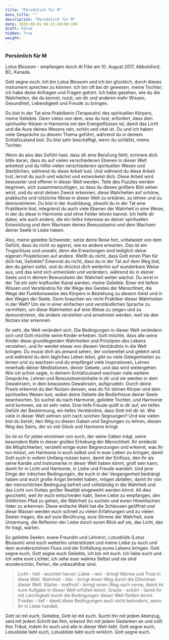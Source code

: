```yaml
---
title: "Persönlich für M"
menu_title: ""
description: "Persönlich für M"
date: 2020-08-01 06:25:48+00:100
draft: False
hidden: True
weight:
---
```

### Persönlich für M

Lotus Blossom - empfangen durch Al Fike am 10. August 2017, Abbotsford, BC, Kanada.

Gott segne euch. Ich bin Lotus Blossom und ich bin glücklich, durch dieses Instrument sprechen zu können. Ich bin oft bei dir gewesen, meine Tochter; ich habe deine Anfragen und Fragen gehört. Ich habe gesehen, wie du die Wahrheiten, die du kennst, nutzt, um dir und anderen mehr Wissen, Gesundheit, Lebendigkeit und Freude zu bringen.

Du bist in der Tat eine Praktikerin (Terapeutin) des spirituellen Körpers, meine Geliebte. Denn vieles von dem, was du tust, erfordert, dass dein spiritueller Körper in Harmonie mit den Energieflüssen ist, damit das Licht und die Aura deines Wesens rein, schön und vital ist. Du und ich haben viele Gespräche zu diesem Thema geführt, während du in deinem Schlafzustand bist. Du bist sehr beschäftigt, wenn du schläfst, meine Tochter.

Wenn du also das Gefühl hast, dass dir eine Berufung fehlt, erinnere dich bitte daran, dass du auf vielen verschiedenen Ebenen in dieser Welt arbeitest und du hilfst vielen verschiedenen spirituellen Wesen und Sterblichen, während du diese Arbeit tust. Und während du diese Arbeit tust, lernst du auch und wächst und entwickelst dich. Diese Arbeit wird bewusster und offener in dieser Welt werden. Teile des Puzzles werden beginnen, sich zusammenzufügen, so dass du dieses größere Bild sehen wirst, und du wirst deinen Zweck erkennen, diese Wahrheiten auf schöne, praktische und nützliche Weise in dieser Welt zu erklären, zu lehren und zu demonstrieren. Du bist in der Ausbildung, obwohl du in der Tat eine Praktikerin bist, integrierst du auch viele Ebenen der Wahrheit in eine Weise, in der du diese in Harmonie und ohne Fehler lehren kannst. Ich helfe dir dabei, wie auch andere, die ein tiefes Interesse an deiner spirituellen Entwicklung und dem Wachsen deines Bewusstseins und dem Wachsen deiner Seele in Liebe haben.

Also, meine geliebte Schwester, setze deine Reise fort, unbelastet von dem Gefühl, dass du nicht so agierst, wie es andere erwarten. Das ist ein Trugschluss und unwahr, denn die Erwartungen sind lediglich deine eigenen Projektionen auf andere. Weißt du nicht, dass Gott einen Plan für dich hat, Geliebte? Erkennst du nicht, dass du in der Tat auf dem Weg bist, den du gehen sollst, und du drückst dich weiterhin auf wunderbare Weise aus, und das wird sich entwickeln und verändern, während du in deiner Seele und in deinem Bewusstsein der Wahrheit weiter wächst. Du wirst in der Tat ein sehr kraftvoller Kanal werden, meine Geliebte. Einer mit tiefem Wissen und Verständnis für die Wege des Geistes der Menschheit, die Wege der Funktionsweise des Körpers in Beziehung zu diesem Geist und in den Wegen der Seele. Denn brauchen wir nicht Praktiker dieser Wahrheiten in der Welt? Um sie in einer einfachen und verständlichen Sprache zu vermitteln, um diese Wahrheiten auf eine Weise zu zeigen und zu demonstrieren, die andere verstehen und annehmen werden, weil sie den Nutzen klar erkennen.

Ihr seht, die Welt verändert sich. Die Bedingungen in dieser Welt verändern sich und Gott möchte seine Kinder erheben. Gott möchte, dass alle seine Kinder diese grundlegenden Wahrheiten und Prinzipien des Lebens verstehen, und ihr werdet etwas von diesem Verständnis in die Welt bringen. Du musst dich als jemand sehen, der vorbereitet und gelehrt wird und während du dein tägliches Leben lebst, gibt es viele Gelegenheiten zu lernen und zu wachsen und du empfängst viele Inspirationen, Lehren innerhalb deiner Meditationen, deiner Gebete, und das wird weitergehen. Wie ich schon sagte, in deinem Schlafzustand wachsen viele weitere Gespräche, Lehren und Bewusstseinsinhalte in dir und sie werden in dein Gewahrsein, in dein bewusstes Gewahrsein, aufsprudeln. Durch deine Praxis erkennst du den Nutzen dessen, was du für deinen Körper und dein spirituelles Wesen tust, wobei deine Gebete die Bedürfnisse deiner Seele beantworten. So suchst du nach Harmonie, geliebte Tochter, und Harmonie wird kommen, sie ist sehr nahe.  Eine tiefe Freude quillt in dir auf, ein tiefes Gefühl der Bestimmung, ein tiefes Verständnis, dass Gott mit dir ist.  Wie viele in dieser Welt sehnen sich nach solchen Segnungen?  Und wie vielen bist du bereit, den Weg zu diesen Gaben und Segnungen zu lehren, diesen Weg des Seins, der so viel Glück und Harmonie bringt.

So ist es für jeden einzelnen von euch, der seine Gaben trägt, seine besondere Rolle in dieser großen Erhebung der Menschheit. Ihr entdeckt die Möglichkeiten, versteht einige eurer Begrenzungen und erkennt, was ihr tun müsst, um Harmonie in euch selbst und in euer Leben zu bringen, damit Gott euch in vollem Umfang nutzen kann, damit der Einfluss, den ihr als seine Kanäle und Instrumente in dieser Welt haben könnt, groß sein kann, damit ihr in Licht und Harmonie, in Liebe und Freude wandelt. Und jene Dinge der irdischen Bedingungen, die euch in der Vergangenheit bedrängt haben und euch große Angst bereitet haben, mögen abfallen, damit ihr von der menschlichen Bedingung befreit und vollständig in die Wahrheit und das Licht von Gottes großer Realität eingeweiht werden könnt. All dies geschieht, weil ihr euch entschieden habt, Seine Liebe zu empfangen, den Göttlichen Pfad zu gehen, die Wahrheit zu suchen und euren Himmlischen Vater zu erkennen. Diese einfache Wahl hat die Schleusen geöffnet und diese Wasser werden euch schnell zu vielen Erfahrungen und zu vielen Seelen tragen, die auf eure Berührung, eure Stimme der Wahrheit, eure Umarmung, die Reflexion der Liebe durch euren Blick auf sie, das Licht, das ihr tragt, warten.

So geliebte Seelen, euere Freundin und Lehrerin, Lotusblüte (Lotus Blossom) wird euch weiterhin unterstützen und meine Liebe zu euch und dem wunderschönen Fluss und der Entfaltung eures Lebens bringen. Gott segne euch, Gott segne euch Geliebte, ich bin mit euch. Ich liebe euch und ich sehe eure Lichter, ich sehe euer wahres Selbst und sie sind wunderschön, Perlen, die unbezahlbar sind.

>  Licht - hell - leuchtet hervor.
Liebe - rein - bringt Wärme und Trost in diese Welt.
Wahrheit - klar - bringt einen Weg durch die Dilemmas dieser Welt.
Stärke - kraftvoll - bringt einen Weg nach vorne, damit ihr eure Aufgabe in dieser Welt erfüllen könnt.
Grazie - schön - damit ihr mit Leichtigkeit durch die Bedingungen dieser Welt fließen könnt.
Frieden - tief - damit diese Bedingungen euch nicht behindern, wenn ihr in Liebe handelt.

Gott ist mit euch, Geliebte, Gott ist mit euch. Sucht Ihn mit jedem Atemzug, seid mit jedem Schritt bei Ihm, erkennt Ihn mit jedem Gedanken an und zollt Ihm Tribut, indem ihr euch und alle in dieser Welt liebt. Gott segne euch, Lotusblüte liebt euch, Lotusblüte liebt euch wirklich. Gott segne euch.
